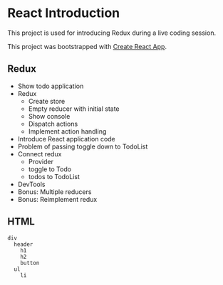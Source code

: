 # React Introduction

This project is used for introducing Redux during a live coding session.

This project was bootstrapped with [Create React App](https://github.com/facebookincubator/create-react-app).

## Redux

* Show todo application
* Redux
    * Create store
    * Empty reducer with initial state
    * Show console
    * Dispatch actions
    * Implement action handling
* Introduce React application code
* Problem of passing toggle down to TodoList
* Connect redux
    * Provider
    * toggle to Todo
    * todos to TodoList
* DevTools
* Bonus: Multiple reducers
* Bonus: Reimplement redux

## HTML

```
div
  header
    h1
    h2
    button
  ul
    li
```
